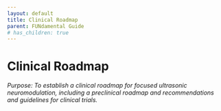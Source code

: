 ```yaml
---
layout: default
title: Clinical Roadmap
parent: FUNdamental Guide
# has_children: true
---
```

# Clinical Roadmap

*Purpose: To establish a clinical roadmap for focused ultrasonic neuromodulation, including a preclinical roadmap and recommendations and guidelines for clinical trials.*

